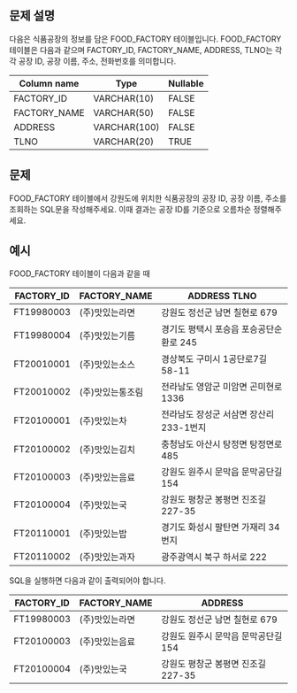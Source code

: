 ## 문제 설명
다음은 식품공장의 정보를 담은 FOOD_FACTORY 테이블입니다. FOOD_FACTORY 테이블은 다음과 같으며 FACTORY_ID, FACTORY_NAME, ADDRESS, TLNO는 각각 공장 ID, 공장 이름, 주소, 전화번호를 의미합니다.

|Column name|	Type|	Nullable|
|-|-|-|
|FACTORY_ID|	VARCHAR(10)|	FALSE|
|FACTORY_NAME|	VARCHAR(50)|	FALSE|
|ADDRESS|	VARCHAR(100)|	FALSE|
|TLNO|	VARCHAR(20)|	TRUE|
## 문제
FOOD_FACTORY 테이블에서 강원도에 위치한 식품공장의 공장 ID, 공장 이름, 주소를 조회하는 SQL문을 작성해주세요. 이때 결과는 공장 ID를 기준으로 오름차순 정렬해주세요.

## 예시
FOOD_FACTORY 테이블이 다음과 같을 때

|FACTORY_ID|	FACTORY_NAME|	ADDRESS	TLNO|
|-|-|-|
|FT19980003|	(주)맛있는라면|	강원도 정선군 남면 칠현로 679|	033-431-3122|
|FT19980004|	(주)맛있는기름|	경기도 평택시 포승읍 포승공단순환로 245|	031-651-2410|
|FT20010001|	(주)맛있는소스|	경상북도 구미시 1공단로7길 58-11|	054-231-2121|
|FT20010002|	(주)맛있는통조림|	전라남도 영암군 미암면 곤미현로 1336|	061-341-5210|
|FT20100001|	(주)맛있는차|	전라남도 장성군 서삼면 장산리 233-1번지|	061-661-1420|
|FT20100002|	(주)맛있는김치|	충청남도 아산시 탕정면 탕정면로 485|	041-241-5421|
|FT20100003|	(주)맛있는음료|	강원도 원주시 문막읍 문막공단길 154|	033-232-7630|
|FT20100004|	(주)맛있는국|	강원도 평창군 봉평면 진조길 227-35|	033-323-6640|
|FT20110001|	(주)맛있는밥|	경기도 화성시 팔탄면 가재리 34번지|	031-661-1532|
|FT20110002|	(주)맛있는과자|	광주광역시 북구 하서로 222|	062-211-7759|

SQL을 실행하면 다음과 같이 출력되어야 합니다.

|FACTORY_ID|	FACTORY_NAME|	ADDRESS|
|-|-|-|
|FT19980003|	(주)맛있는라면|	강원도 정선군 남면 칠현로 679|
|FT20100003|	(주)맛있는음료|	강원도 원주시 문막읍 문막공단길 154|
|FT20100004|	(주)맛있는국|	강원도 평창군 봉평면 진조길 227-35|